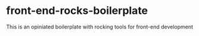 # front-end-rocks-boilerplate
This is an opiniated boilerplate with rocking tools for front-end development
